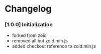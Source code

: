 # Changelog


### [1.0.0] Initialization
* forked from zoid
* removed all but zoid.min.js
* added checkout reference to zoid.min.js